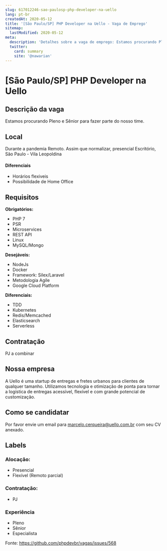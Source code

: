 ```yaml
---
slug: 617012246-sao-paulosp-php-developer-na-uello
lang: pt-br
createdAt: 2020-05-12
title: '[São Paulo/SP] PHP Developer na Uello - Vaga de Emprego'
sitemap:
  lastModified: 2020-05-12
meta:
  description: 'Detalhes sobre a vaga de emprego: Estamos procurando Pleno e Sênior para fazer parte do nosso time.'
  twitter:
    card: summary
    site: '@nawarian'
---
```


# [São Paulo/SP] PHP Developer na Uello

## Descrição da vaga

Estamos procurando Pleno e Sênior para fazer parte do nosso time.

## Local

Durante a pandemia Remoto.
Assim que normalizar, presencial Escritório, São Paulo - Vila Leopoldina

#### Diferenciais

- Horários flexiveis
- Possibilidade de Home Office

## Requisitos

**Obrigatórios:**
- PHP 7
- PSR
- Microservices
- REST API
- Linux
- MySQL/Mongo

**Desejáveis:**
- NodeJs
- Docker
- Framework: Silex/Laravel
- Metodologia Agile
- Google Cloud Platform

**Diferenciais:**
- TDD
- Kubernetes
- Redis/Memcached
- Elasticsearch
- Serverless

## Contratação

PJ a combinar

## Nossa empresa

A Uello é uma startup de entregas e fretes urbanos para clientes de qualquer tamanho. Utilizamos tecnologia e otimização de ponta para tornar a logística de entregas acessível, flexível e com grande potencial de customização.

## Como se candidatar

Por favor envie um email para marcelo.cerqueira@uello.com.br com seu CV anexado.

## Labels

### Alocação:
- Presencial
- Flexível (Remoto parcial)

### Contratação:
- PJ

### Experiência
- Pleno
- Sênior
- Especialista

Fonte: https://github.com/phpdevbr/vagas/issues/568